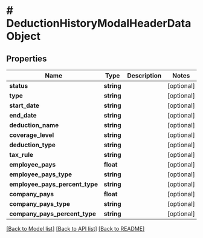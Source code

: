 # # DeductionHistoryModalHeaderDataObject

## Properties

Name | Type | Description | Notes
------------ | ------------- | ------------- | -------------
**status** | **string** |  | [optional]
**type** | **string** |  | [optional]
**start_date** | **string** |  | [optional]
**end_date** | **string** |  | [optional]
**deduction_name** | **string** |  | [optional]
**coverage_level** | **string** |  | [optional]
**deduction_type** | **string** |  | [optional]
**tax_rule** | **string** |  | [optional]
**employee_pays** | **float** |  | [optional]
**employee_pays_type** | **string** |  | [optional]
**employee_pays_percent_type** | **string** |  | [optional]
**company_pays** | **float** |  | [optional]
**company_pays_type** | **string** |  | [optional]
**company_pays_percent_type** | **string** |  | [optional]

[[Back to Model list]](../../README.md#models) [[Back to API list]](../../README.md#endpoints) [[Back to README]](../../README.md)
